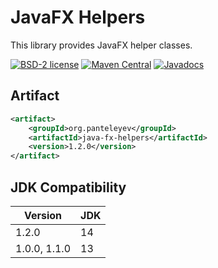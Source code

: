 # JavaFX Helpers

This library provides JavaFX helper classes.

[![BSD-2 license](https://img.shields.io/badge/License-BSD--2-informational.svg)](LICENSE)
[![Maven Central](https://maven-badges.herokuapp.com/maven-central/org.panteleyev/java-fx-helpers/badge.svg)](https://maven-badges.herokuapp.com/maven-central/org.panteleyev/java-fx-helpers/)
[![Javadocs](http://www.javadoc.io/badge/org.panteleyev/java-fx-helpers.svg)](http://www.javadoc.io/doc/org.panteleyev/java-fx-helpers)


## Artifact

```xml
<artifact>
    <groupId>org.panteleyev</groupId>
    <artifactId>java-fx-helpers</artifactId>
    <version>1.2.0</version>
</artifact>
```

## JDK Compatibility

| Version | JDK |
|---|---|
|1.2.0|14|
|1.0.0, 1.1.0|13|